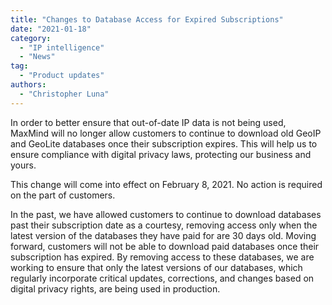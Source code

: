 ```yaml
---
title: "Changes to Database Access for Expired Subscriptions"
date: "2021-01-18"
category:
  - "IP intelligence"
  - "News"
tag:
  - "Product updates"
authors:
  - "Christopher Luna"
---
```


In order to better ensure that out-of-date IP data is not being used, MaxMind
will no longer allow customers to continue to download old GeoIP and GeoLite
databases once their subscription expires. This will help us to ensure
compliance with digital privacy laws, protecting our business and yours.

This change will come into effect on February 8, 2021. No action is required on
the part of customers.

In the past, we have allowed customers to continue to download databases past
their subscription date as a courtesy, removing access only when the latest
version of the databases they have paid for are 30 days old. Moving forward,
customers will not be able to download paid databases once their subscription
has expired. By removing access to these databases, we are working to ensure
that only the latest versions of our databases, which regularly incorporate
critical updates, corrections, and changes based on digital privacy rights, are
being used in production.
